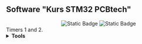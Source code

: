 <h2>Software "Kurs STM32 PCBtech"</h2>

<div id="badges" align="center">
    <img alt="Static Badge" src="https://img.shields.io/badge/Lesson%20-7%20-violet">
    <img alt="Static Badge" src="https://img.shields.io/badge/CPU%20-STM32F407VET6%20-blue">
</div>		
Timers 1 and 2.
<details><summary><b>Tools</b></summary>
<div>IDE: Segger Embedded Studio</div>
<div>Programmer: JLINK</div>
</details>